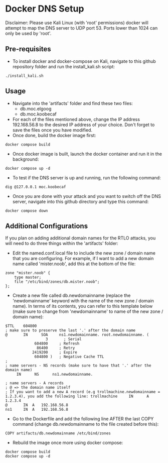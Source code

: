 # Docker DNS Setup
Disclaimer: Please use Kali Linux (with 'root' permissions) docker will attempt to map the DNS server to UDP port 53. Ports lower than 1024 can only be used by 'root'.

## Pre-requisites
- To install docker and docker-compose on Kali, navigate to this github repository folder and run the install_kali.sh script:
```
./install_kali.sh
```
## Usage
- Navigate into the 'artifacts' folder and find these two files:
    - db.moc.elgoog
    - db.moc.koobecaf
- For each of the files mentioned above, change the IP address 192.168.56.8 to the desired IP address of your choice. Don't forget to save the files once you have modified.
- Once done, build the docker image first:
```
docker compose build
```
- Once docker image is built, launch the docker container and run it in the background:
```
docker compose up -d
```
- To test if the DNS server is up and running, run the following command:
```
dig @127.0.0.1 moc.koobecaf
```
- Once you are done with your attack and you want to switch off the DNS server, navigate into this github directory and type this command:
```
docker compose down
```
## Additional Configurations
If you plan on adding additional domain names for the RTLO attacks, you will need to do three things within the 'artifacts' folder:
- Edit the named.conf.local file to include the new zone / domain name that you are configuring. For example, if I want to add a new domain name called 'mister.noob', add this at the bottom of the file:
```
zone "mister.noob" {
    type master;
    file "/etc/bind/zones/db.mister.noob";
};
```
- Create a new file called db.newdomainname (replace the 'newdomainname' keyword with the name of the new zone / domain name). In terms of its contents, you can refer to this template below (make sure to change from 'newdomainname' to name of the new zone / domain name):
```
$TTL    604800
; make sure to preserve the last '.' after the domain name
@       IN      SOA     ns1.newdomainname. root.newdomainname. (
                  3       ; Serial
             604800     ; Refresh
              86400     ; Retry
            2419200     ; Expire
             604800 )   ; Negative Cache TTL
;
; name servers - NS records (make sure to have that '.' after the domain name)
     IN      NS      ns1.newdomainname.

; name servers - A records
; @ => the domain name itself
; If you want to add a new A record (e.g trollmachine.newdomainname = 1.2.3.4), you add the following line: trollmachine     IN      A       1.2.3.4
@		IN	A	192.168.56.8
ns1		IN	A	192.168.56.8
```
- Go to the Dockerfile and add the following line AFTER the last COPY command (change db.newdomainname to the file created before this):
```
COPY artifacts/db.newdomainname /etc/bind/zones
```
- Rebuild the image once more using docker compose:
```
docker compose build
docker compose up -d
```
